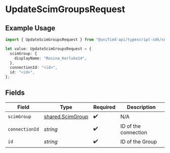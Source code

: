 # UpdateScimGroupsRequest

## Example Usage

```typescript
import { UpdateScimGroupsRequest } from "@unified-api/typescript-sdk/sdk/models/operations";

let value: UpdateScimGroupsRequest = {
  scimGroup: {
    displayName: "Rosina_Kerluke14",
  },
  connectionId: "<id>",
  id: "<id>",
};
```

## Fields

| Field                                                       | Type                                                        | Required                                                    | Description                                                 |
| ----------------------------------------------------------- | ----------------------------------------------------------- | ----------------------------------------------------------- | ----------------------------------------------------------- |
| `scimGroup`                                                 | [shared.ScimGroup](../../../sdk/models/shared/scimgroup.md) | :heavy_check_mark:                                          | N/A                                                         |
| `connectionId`                                              | *string*                                                    | :heavy_check_mark:                                          | ID of the connection                                        |
| `id`                                                        | *string*                                                    | :heavy_check_mark:                                          | ID of the Group                                             |